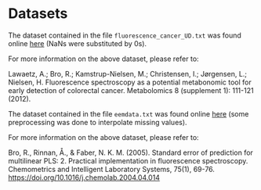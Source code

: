 # Datasets

The dataset contained in the file `fluorescence_cancer_UD.txt` was found online [here](http://www.models.life.ku.dk/anders-cancer) (NaNs were substituted by 0s).

For more information on the above dataset, please refer to:

Lawaetz, A.; Bro, R.; Kamstrup-Nielsen, M.; Christensen, I.; Jørgensen, L.; Nielsen, H. Fluorescence spectroscopy as a potential metabonomic tool for early detection of colorectal cancer. Metabolomics 8 (supplement 1): 111-121 (2012).

The dataset contained in the file `eemdata.txt` was found online [here](http://www.models.life.ku.dk/Fluorescence) (some preprocessing was done to interpolate missing values).

For more information on the above dataset, please refer to:

Bro, R., Rinnan, Å., & Faber, N. K. M. (2005). Standard error of prediction for multilinear PLS: 2. Practical implementation in fluorescence spectroscopy. Chemometrics and Intelligent Laboratory Systems, 75(1), 69-76. https://doi.org/10.1016/j.chemolab.2004.04.014

